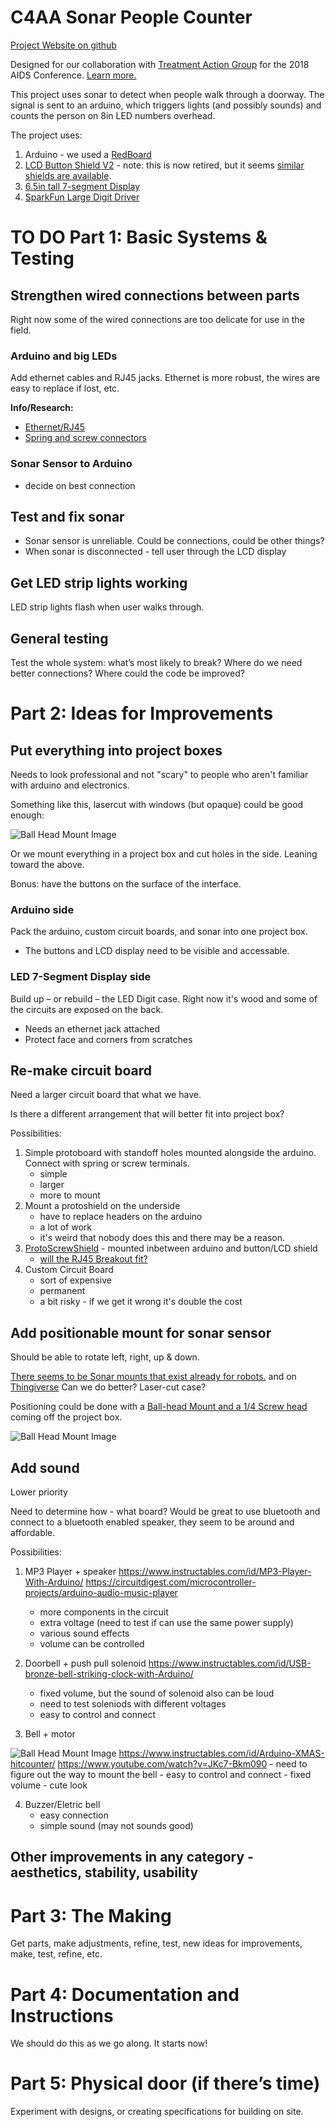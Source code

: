 # C4AA Sonar People Counter

[Project Website on github](https://thec4aa.github.io/sonar-people-counter/)

Designed for our collaboration with [Treatment Action Group](http://www.treatmentactiongroup.org/) for the 2018 AIDS Conference. [Learn more.](https://c4aa.org/2018/08/amsterdamcaa2018/)

This project uses sonar to detect when people walk through a doorway. The signal is sent to an arduino, which triggers lights (and possibly sounds) and counts the person on 8in LED numbers overhead.

The project uses:

1. Arduino - we used a [RedBoard](https://www.sparkfun.com/products/13975)
2. [LCD Button Shield V2](https://www.sparkfun.com/products/retired/13293) - note: this is now retired, but it seems [similar shields are available](https://www.adafruit.com/?q=LCD%20Shield%20Kit%20w%2F%2016x2%20Character%20Display).
3. [6.5in tall 7-segment Display](https://www.sparkfun.com/products/8530)
4. [SparkFun Large Digit Driver](https://www.sparkfun.com/products/13279)

# TO DO Part 1: Basic Systems & Testing

## Strengthen wired connections between parts

Right now some of the wired connections are too delicate for use in the field.

### Arduino and big LEDs

Add ethernet cables and RJ45 jacks. Ethernet is more robust, the wires are easy to replace if lost, etc.

**Info/Research:**

- [Ethernet/RJ45](https://learn.sparkfun.com/tutorials/connector-basics#other-connectors)
- [Spring and screw connectors](https://learn.sparkfun.com/tutorials/connector-basics#temporary-connectors)


### Sonar Sensor to Arduino

- decide on best connection

## Test and fix sonar

- Sonar sensor is unreliable. Could be connections, could be other things?
- When sonar is disconnected - tell user through the LCD display

## Get LED strip lights working

LED strip lights flash when user walks through.

## General testing

Test the whole system: what’s most likely to break? Where do we need better connections? Where could the code be improved?

# Part 2: Ideas for Improvements

## Put everything into project boxes

Needs to look professional and not "scary" to people who aren't familiar with arduino and electronics.

Something like this, lasercut with windows (but opaque) could be good enough:

![Ball Head Mount Image](docs/img/lcdbuttonshield-box.jpg "")

Or we mount everything in a project box and cut holes in the side. Leaning toward the above.

Bonus: have the buttons on the surface of the interface.

### Arduino side

Pack the arduino, custom circuit boards, and sonar into one project box.

- The buttons and LCD display need to be visible and accessable.

### LED 7-Segment Display side

Build up – or rebuild – the LED Digit case. Right now it's wood and some of the circuits are exposed on the back. 

- Needs an ethernet jack attached
- Protect face and corners from scratches

## Re-make circuit board

Need a larger circuit board that what we have.

Is there a different arrangement that will better fit into project box?

Possibilities:

1. Simple protoboard with standoff holes mounted alongside the arduino. Connect with spring or screw terminals.
    - simple
    - larger
    - more to mount
1. Mount a protoshield on the underside
    - have to replace headers on the arduino
    - a lot of work
    - it's weird that nobody does this and there may be a reason.
1. [ProtoScrewShield](https://www.sparkfun.com/products/9729) - mounted inbetween arduino and button/LCD shield
    - [will the RJ45 Breakout fit?](https://www.sparkfun.com/products/716)
3. Custom Circuit Board
    - sort of expensive
    - permanent
    - a bit risky - if we get it wrong it's double the cost
 
## Add positionable mount for sonar sensor

Should be able to rotate left, right, up & down. 

[There seems to be Sonar mounts that exist already for robots.](https://duckduckgo.com/?q=sonar+sensor+ping+mount&atb=v136-1&iar=images&iax=images&ia=images) and on [Thingiverse](https://www.thingiverse.com/search?q=sonar&dwh=655d02734e5d166) Can we do better? Laser-cut case?

Positioning could be done with a [Ball-head Mount and a 1/4 Screw head](https://www.thingiverse.com/search?q=sonar&dwh=655d02734e5d166) coming off the project box.

![Ball Head Mount Image](docs/img/ballheadmount.jpg "")

## Add sound

Lower priority

Need to determine how - what board? Would be great to use bluetooth and connect to a bluetooth enabled speaker, they seem to be around and affordable.

Possibilities:

1. MP3 Player + speaker
	https://www.instructables.com/id/MP3-Player-With-Arduino/
	https://circuitdigest.com/microcontroller-projects/arduino-audio-music-player
	- more components in the circuit 
	- extra voltage (need to test if can use the same power supply)
	- various sound effects 
	- volume can be controlled 

2. Doorbell + push pull solenoid 
	https://www.instructables.com/id/USB-bronze-bell-striking-clock-with-Arduino/
	- fixed volume, but the sound of solenoid also can be loud 
	- need to test soleniods with different voltages
	- easy to control and connect  

3. Bell + motor

![Ball Head Mount Image](docs/img/bell.jpg "")
	https://www.instructables.com/id/Arduino-XMAS-hitcounter/
	https://www.youtube.com/watch?v=JKc7-Bkm090
	- need to figure out the way to mount the bell
	- easy to control and connect 
	- fixed volume
	- cute look

4. Buzzer/Eletric bell
	- easy connection
	- simple sound (may not sounds good)

## Other improvements in any category - aesthetics, stability, usability

# Part 3: The Making

Get parts, make adjustments, refine, test, new ideas for improvements, make, test, refine, etc.

# Part 4: Documentation and Instructions

We should do this as we go along. It starts now!

# Part 5: Physical door (if there’s time)

Experiment with designs, or creating specifications for building on site.
